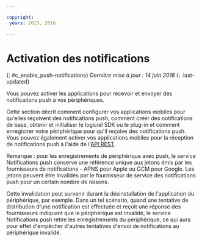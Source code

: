 ```yaml
---

copyright:
 years: 2015, 2016

---
```


# Activation des notifications
{: #c_enable_push-notifications}
*Dernière mise à jour : 14 juin 2016*
{: .last-updated}

Vous pouvez activer les applications pour recevoir et envoyer des notifications push à vos périphériques.

Cette section décrit comment configurer vos applications mobiles pour qu'elles reçoivent des notifications push, comment créer des notifications de base, obtenir et initialiser le logiciel SDK ou le plug-in et comment enregistrer votre périphérique pour qu'il reçoive des notifications push. Vous pouvez également activer vos applications mobiles pour la réception de notifications push à l'aide de l'[API REST](t_restapi.html).

Remarque : pour les enregistrements de périphérique avec push, le service Notifications push conserve une référence unique aux jetons émis par les fournisseurs de notifications -
APNS pour Apple ou GCM pour Google. Les jetons peuvent être invalidés par le fournisseur de service des notifications push pour un certain nombre de raisons. 

Cette invalidation peut survenir durant la désinstallation de l'application du périphérique, par exemple. Dans un tel scénario, quand une tentative de distribution d'une notification est effectuée et reçoit une réponse des fournisseurs indiquant que le périphérique est invalidé, le service Notifications push retire les enregistrements du périphérique, ce qui aura pour effet d'empêcher d'autres tentatives d'envoi de notifications au périphérique invalidé.
